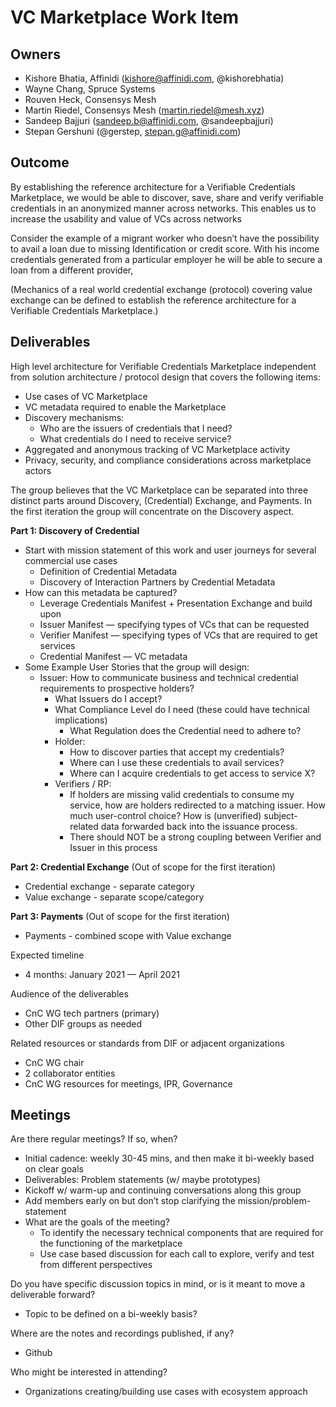 # VC Marketplace Work Item

## Owners

- Kishore Bhatia, Affinidi ([kishore@affinidi.com](mailto:kishore@affinidi.com), @kishorebhatia)
- Wayne Chang, Spruce Systems
- Rouven Heck, Consensys Mesh
- Martin Riedel, Consensys Mesh (martin.riedel@mesh.xyz)
- Sandeep Bajjuri ([sandeep.b@affinidi.com](mailto:sandeep.b@affinidi.com), @sandeepbajjuri)
- Stepan Gershuni (@gerstep, stepan.g@affinidi.com)

## Outcome

By establishing the reference architecture for a Verifiable Credentials Marketplace, we would be able to discover, save, share and verify verifiable credentials in an anonymized manner across networks. This enables us to increase the usability and value of VCs across networks

Consider the example of a migrant worker who doesn’t have the possibility to avail a loan due to missing Identification or credit score. With his income credentials generated from a particular employer he will be able to secure a loan from a different provider,

(Mechanics of a real world credential exchange (protocol) covering value exchange can be defined to establish the reference architecture for a Verifiable Credentials Marketplace.)

## Deliverables

High level architecture for Verifiable Credentials Marketplace independent from solution architecture / protocol design that covers the following items:

- Use cases of VC Marketplace
- VC metadata required to enable the Marketplace
- Discovery mechanisms:
    - Who are the issuers of credentials that I need?
    - What credentials do I need to receive service?
- Aggregated and anonymous tracking of VC Marketplace activity
- Privacy, security, and compliance considerations across marketplace actors

The group believes that the VC Marketplace can be separated into three distinct parts around Discovery, (Credential) Exchange, and Payments. In the first iteration the group will concentrate on the Discovery aspect.

**Part 1: Discovery of Credential**

- Start with mission statement of this work and user journeys for several commercial use cases
    - Definition of Credential Metadata
    - Discovery of Interaction Partners by Credential Metadata
- How can this metadata be captured?
    - Leverage Credentials Manifest + Presentation Exchange and build upon
    - Issuer Manifest — specifying types of VCs that can be requested
    - Verifier Manifest — specifying types of VCs that are required to get services
    - Credential Manifest — VC metadata
- Some Example User Stories that the group will design:
    - Issuer: How to communicate business and technical credential requirements to prospective holders?
        - What Issuers do I accept?
        - What Compliance Level do I need (these could have technical implications)
            - What Regulation does the Credential need to adhere to?
        - Holder:
            - How to discover parties that accept my credentials?
            - Where can I use these credentials to avail services?
            - Where can I acquire credentials to get access to service X?
        - Verifiers / RP:
            - If holders are missing valid credentials to consume my service, how are holders redirected to a matching issuer. How much user-control choice? How is (unverified) subject-related data forwarded back into the issuance process.
            - There should NOT be a strong coupling between Verifier and Issuer in this process

**Part 2: Credential Exchange** (Out of scope for the first iteration)

- Credential exchange - separate category
- Value exchange - separate scope/category

**Part 3: Payments** (Out of scope for the first iteration)

- Payments - combined scope with Value exchange

Expected timeline

- 4 months: January 2021 — April 2021

Audience of the deliverables

- CnC WG tech partners (primary)
- Other DIF groups as needed

Related resources or standards from DIF or adjacent organizations

- CnC WG chair
- 2 collaborator entities
- CnC WG resources for meetings, IPR, Governance

## Meetings

Are there regular meetings? If so, when?

- Initial cadence: weekly 30-45 mins, and then make it bi-weekly based on clear goals
- Deliverables: Problem statements (w/ maybe prototypes)
- Kickoff w/ warm-up and continuing conversations along this group
- Add members early on but don’t stop clarifying the mission/problem-statement
- What are the goals of the meeting?
    - To identify the necessary technical components that are required for the functioning of the marketplace
    - Use case based discussion for each call to explore, verify and test from different perspectives

Do you have specific discussion topics in mind, or is it meant to move a deliverable forward?

- Topic to be defined on a bi-weekly basis?

Where are the notes and recordings published, if any?

- Github

Who might be interested in attending?

- Organizations creating/building use cases with ecosystem approach

